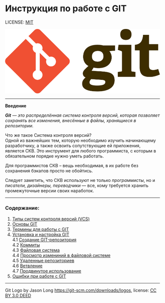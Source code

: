 # Инструкция по работе с GIT



LICENSE: [MIT](./license.md)

![git-logo](./assets/Git-Logo-2Color.png)

---
**Введение**

***Git** — это распределённая система контроля версий, которая позволяет сохранять все изменения, внесённые в файлы, хранящиеся в репозитории.*

Что же такое Система контроля версий?  
Одной из важнейших тем, которую необходимо изучить начинающему разработчику, а также освоить сопутствующие ей приложения, является СКВ. Это инструмент для любого программиста, с которым в обязательном порядке нужно уметь работать.


Для программистов СКВ – вещь необходимая, в их работе без сохранения бэкапов просто не обойтись.

Следует заметить, что СКВ используют не только *программисты*, но и *писатели, дизайнеры, переводчики* — все, кому требуется хранить промежуточные версии своих наработок.


---
### Содержание: 
1. [Типы систем контроля версий (VCS) ](./skv.md)
2. [Основы GIT](./basicsGit.md)
3. [Термины для работы с GIT](./termin.md)
4. [Установка и настройка GIT](./instal_config.md)  
    4.1 [Создание GIT-репозитория](./git_rep)  
    4.2 [Коммиты](./Commits)  
    4.3 [Файловая система](./File_system)  
    4.4 [Просмотр измениний в файловой системе](./СhangesFile_sys)  
    4.5 [Удаленные репозиториев](./DeleteChange)  
    4.6 [Ветвление](./branch1)  
    4.7 [Продвинутое использование](./depth2)  
5. [Ошибки при работе с GIT](./errorGit)

---

Git Logo by Jason Long https://git-scm.com/downloads/logos, license: [CC BY 3.0 DEED](https://creativecommons.org/licenses/by/3.0/)